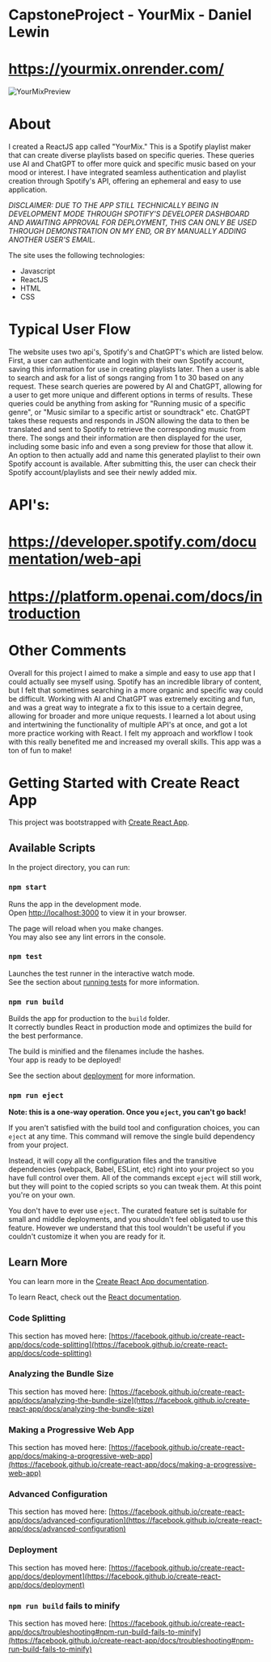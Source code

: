 # CapstoneProject - YourMix - Daniel Lewin
# https://yourmix.onrender.com/

![YourMixPreview](https://github.com/Danielewin8/YourMix/assets/113627851/6776dc90-2232-4108-9ea6-0f9d7d639853)

# About
I created a ReactJS app called "YourMix." This is a Spotify playlist maker that can create diverse playlists based on specific queries. These queries use AI and ChatGPT to offer more quick and specific music based on your mood or interest. I have integrated seamless authentication and playlist creation through Spotify's API, offering an ephemeral and easy to use application.

*DISCLAIMER: DUE TO THE APP STILL TECHNICALLY BEING IN DEVELOPMENT MODE THROUGH SPOTIFY'S DEVELOPER DASHBOARD AND AWAITING APPROVAL FOR DEPLOYMENT, THIS CAN ONLY BE USED THROUGH DEMONSTRATION ON MY END, OR BY MANUALLY ADDING ANOTHER USER'S EMAIL.*

The site uses the following technologies:
<ul>
  <li>Javascript</li>
  <li>ReactJS</li>
  <li>HTML</li>
  <li>CSS</li>
</ul> 

# Typical User Flow
The website uses two api's, Spotify's and ChatGPT's which are listed below. First, a user can authenticate and login with their own Spotify account, saving this information for use in creating playlists later. Then a user is able to search and ask for a list of songs ranging from 1 to 30 based on any request. These search queries are powered by AI and ChatGPT, allowing for a user to get more unique and different options in terms of results. These queries could be anything from asking for "Running music of a specific genre", or "Music similar to a specific artist or soundtrack" etc. ChatGPT takes these requests and responds in JSON allowing the data to then be translated and sent to Spotify to retrieve the corresponding music from there. The songs and their information are then displayed for the user, including some basic info and even a song preview for those that allow it. An option to then actually add and name this generated playlist to their own Spotify account is available. After submitting this, the user can check their  Spotify account/playlists and see their newly added mix.

# API's: 
# https://developer.spotify.com/documentation/web-api
# https://platform.openai.com/docs/introduction

# Other Comments
Overall for this project I aimed to make a simple and easy to use app that I could actually see myself using. Spotify has an incredible library of content, but I felt that sometimes searching in a more organic and specific way could be difficult. Working with AI and ChatGPT was extremely exciting and fun, and was a great way to integrate a fix to this issue to a certain degree, allowing for broader and more unique requests. I learned a lot about using and intertwining the functionality of multiple API's at once, and got a lot more practice working with React. I felt my approach and workflow I took with this really benefited me and increased my overall skills. This app was a ton of fun to make!



# Getting Started with Create React App

This project was bootstrapped with [Create React App](https://github.com/facebook/create-react-app).

## Available Scripts

In the project directory, you can run:

### `npm start`

Runs the app in the development mode.\
Open [http://localhost:3000](http://localhost:3000) to view it in your browser.

The page will reload when you make changes.\
You may also see any lint errors in the console.

### `npm test`

Launches the test runner in the interactive watch mode.\
See the section about [running tests](https://facebook.github.io/create-react-app/docs/running-tests) for more information.

### `npm run build`

Builds the app for production to the `build` folder.\
It correctly bundles React in production mode and optimizes the build for the best performance.

The build is minified and the filenames include the hashes.\
Your app is ready to be deployed!

See the section about [deployment](https://facebook.github.io/create-react-app/docs/deployment) for more information.

### `npm run eject`

**Note: this is a one-way operation. Once you `eject`, you can't go back!**

If you aren't satisfied with the build tool and configuration choices, you can `eject` at any time. This command will remove the single build dependency from your project.

Instead, it will copy all the configuration files and the transitive dependencies (webpack, Babel, ESLint, etc) right into your project so you have full control over them. All of the commands except `eject` will still work, but they will point to the copied scripts so you can tweak them. At this point you're on your own.

You don't have to ever use `eject`. The curated feature set is suitable for small and middle deployments, and you shouldn't feel obligated to use this feature. However we understand that this tool wouldn't be useful if you couldn't customize it when you are ready for it.

## Learn More

You can learn more in the [Create React App documentation](https://facebook.github.io/create-react-app/docs/getting-started).

To learn React, check out the [React documentation](https://reactjs.org/).

### Code Splitting

This section has moved here: [https://facebook.github.io/create-react-app/docs/code-splitting](https://facebook.github.io/create-react-app/docs/code-splitting)

### Analyzing the Bundle Size

This section has moved here: [https://facebook.github.io/create-react-app/docs/analyzing-the-bundle-size](https://facebook.github.io/create-react-app/docs/analyzing-the-bundle-size)

### Making a Progressive Web App

This section has moved here: [https://facebook.github.io/create-react-app/docs/making-a-progressive-web-app](https://facebook.github.io/create-react-app/docs/making-a-progressive-web-app)

### Advanced Configuration

This section has moved here: [https://facebook.github.io/create-react-app/docs/advanced-configuration](https://facebook.github.io/create-react-app/docs/advanced-configuration)

### Deployment

This section has moved here: [https://facebook.github.io/create-react-app/docs/deployment](https://facebook.github.io/create-react-app/docs/deployment)

### `npm run build` fails to minify

This section has moved here: [https://facebook.github.io/create-react-app/docs/troubleshooting#npm-run-build-fails-to-minify](https://facebook.github.io/create-react-app/docs/troubleshooting#npm-run-build-fails-to-minify)
